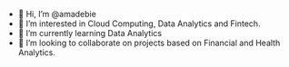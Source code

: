 - 👋 Hi, I’m @amadebie
- 👀 I’m interested in Cloud Computing, Data Analytics and Fintech.
- 🌱 I’m currently learning Data Analytics
- 💞️ I’m looking to collaborate on projects based on Financial and Health Analytics.


<!---
amadebie/amadebie is a ✨ special ✨ repository because its `README.md` (this file) appears on your GitHub profile.
You can click the Preview link to take a look at your changes.
--->

